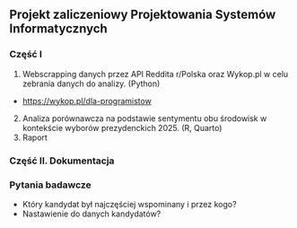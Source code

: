 ## Projekt zaliczeniowy Projektowania Systemów Informatycznych

### Część I
1. Webscrapping danych przez API Reddita r/Polska oraz Wykop.pl w celu zebrania danych do analizy. (Python)
- https://wykop.pl/dla-programistow
2. Analiza porównawcza na podstawie sentymentu obu środowisk w kontekście wyborów prezydenckich 2025. (R, Quarto)
3. Raport
### Część II. Dokumentacja
### Pytania badawcze
- Który kandydat był najczęściej wspominany i przez kogo?
- Nastawienie do danych kandydatów?
